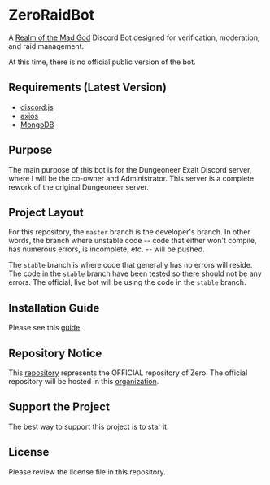 # ZeroRaidBot
A [Realm of the Mad God](https://www.realmofthemadgod.com/) Discord Bot designed for verification, moderation, and raid management.

At this time, there is no official public version of the bot.

## Requirements (Latest Version)
- [discord.js](https://discord.js.org/#/)
- [axios](https://www.npmjs.com/package/axios)
- [MongoDB](https://www.mongodb.com/)

## Purpose
The main purpose of this bot is for the Dungeoneer Exalt Discord server, where I will be the co-owner and Administrator. This server is a complete rework of the original Dungeoneer server. 

## Project Layout
For this repository, the `master` branch is the developer's branch. In other words, the branch where unstable code -- code that either won't compile, has numerous errors, is incomplete, etc. -- will be pushed. 

The `stable` branch is where code that generally has no errors will reside. The code in the `stable` branch have been tested so there should not be any errors. The official, live bot will be using the code in the `stable` branch.

## Installation Guide
Please see this [guide](https://github.com/DungeoneerExalt/ZeroRaidBot/blob/master/md_img/SETUP.md).

## Repository Notice
This [repository](https://github.com/DungeoneerExalt/ZeroRaidBot) represents the OFFICIAL repository of Zero. The official repository will be hosted in this [organization](https://github.com/DungeoneerExalt). 

## Support the Project
The best way to support this project is to star it. 

## License
Please review the license file in this repository.